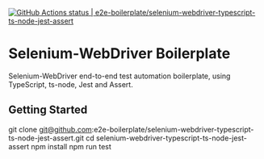 [![GitHub Actions status | e2e-boilerplate/selenium-webdriver-typescript-ts-node-jest-assert](https://github.com/e2e-boilerplate/selenium-webdriver-typescript-ts-node-jest-assert/workflows/selenium-webdriver-typescript-ts-node-jest-assert/badge.svg)](https://github.com/e2e-boilerplate/selenium-webdriver-typescript-ts-node-jest-assert/actions?workflow=selenium-webdriver-typescript-ts-node-jest-assert)

# Selenium-WebDriver Boilerplate

Selenium-WebDriver end-to-end test automation boilerplate, using TypeScript, ts-node, Jest and Assert.

## Getting Started

git clone git@github.com:e2e-boilerplate/selenium-webdriver-typescript-ts-node-jest-assert.git
cd selenium-webdriver-typescript-ts-node-jest-assert
npm install
npm run test
